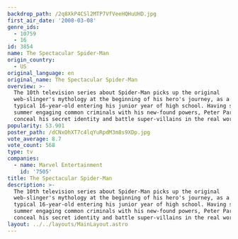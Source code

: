 ```yaml
---
backdrop_path: /2q8XkP4CSl2MTP7VfVeeHQHuUHD.jpg
first_air_date: '2008-03-08'
genre_ids:
  - 10759
  - 16
id: 3854
name: The Spectacular Spider-Man
origin_country:
  - US
original_language: en
original_name: The Spectacular Spider-Man
overview: >-
  The 10th television series about Spider-Man picks up the original
  web-slinger's mythology at the beginning of his hero's journey, as a not so
  typical 16-year-old entering his junior year of high school. Having spent the
  summer engaging common criminals with his new-found powers, Peter Parker must
  conceal his secret identity and battle super-villains in the real world.
popularity: 53.901
poster_path: /dCNxOhXT7c4lqYuRpdM3m8s9XDp.jpg
vote_average: 8.7
vote_count: 568
type: tv
companies:
  - name: Marvel Entertainment
    id: '7505'
title: The Spectacular Spider-Man
description: >-
  The 10th television series about Spider-Man picks up the original
  web-slinger's mythology at the beginning of his hero's journey, as a not so
  typical 16-year-old entering his junior year of high school. Having spent the
  summer engaging common criminals with his new-found powers, Peter Parker must
  conceal his secret identity and battle super-villains in the real world.
layout: ../../layouts/MainLayout.astro
---
```


